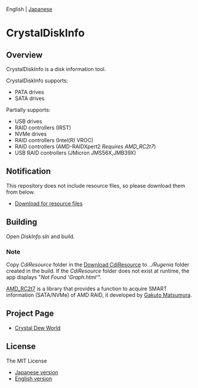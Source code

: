 English | [Japanese](./README.ja.md)

# CrystalDiskInfo

## Overview
CrystalDiskInfo is a disk information tool.

CrystalDiskInfo supports:
- PATA drives
- SATA drives

Partially supports:
- USB drives
- RAID controllers (IRST)
- NVMe drives
- RAID controllers (Intel(R) VROC)
- RAID controllers (AMD-RAIDXpert2 *Requires AMD_RC2t7*)
- USB RAID controllers (JMicron JMS56X,JMB39X)

## Notification
This repository does not include resource files, so please download them from below.
- [Download for resource files](https://crystalmark.info/redirect.php?product=CrystalDiskInfo)

## Building

Open *DiskInfo.sln* and build.

### Note
Copy *CdiResource* folder in the [Download CdiResource](https://crystalmark.info/redirect.php?product=CrystalDiskInfo) to *../Rugenia* folder created in the build. If the *CdiResource* folder does not exist at runtime, the app displays "*Not Found 'Graph.html'*".

[AMD_RC2t7](https://thilmera.com/project/AMD_RC2t7/) is a library that provides a function to acquire SMART information (SATA/NVMe) of AMD RAID, it developed by [Gakuto Matsumura](https://twitter.com/thilmera7).

## Project Page
- [Crystal Dew World](https://crystalmark.info/)

## License
The MIT License
- [Japanese version](https://crystalmark.info/ja/software/crystaldiskinfo/crystaldiskinfo-license/)
- [English version](https://crystalmark.info/en/software/crystaldiskinfo/crystaldiskinfo-license/)
